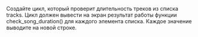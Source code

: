 Создайте цикл, который проверит длительность треков из списка tracks. Цикл должен вывести на экран результат работы функции check_song_duration() для каждого элемента списка. Каждое значение выводите на новой строке.